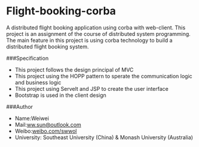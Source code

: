 Flight-booking-corba
====================

A distributed flight booking application using corba with web-client. This project is an assignment of the course of distributed system programming. The main feature in this project is using corba technology to build a distributed flight booking system.

###Specification
- This project follows the design principal of MVC
- This project using the HOPP pattern to sperate the communication logic and business logic
- This project using Servelt and JSP to create the user interface
- Bootstrap is used in the client design

###Author
 - Name:Weiwei
 - Mail:ww.sun@outlook.com
 - Weibo:[weibo.com/swwol](http://weibo.com/swwol)
 - University: Southeast University (China) & Monash University (Australia)